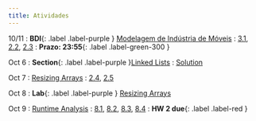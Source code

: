 ```yaml
---
title: Atividades
---
```


10/11
: **BDI**{: .label .label-purple } [Modelagem de Indústria de Móveis](https://presencial.muz.ifsuldeminas.edu.br/mod/assign/view.php?id=390313)
  : [3.1](#), [2.2](#), [2.3](#)
: **Prazo: 23:55**{: .label .label-green-300 }

Oct 6
: **Section**{: .label .label-purple }[Linked Lists](#)
  : [Solution](#)

Oct 7
: [Resizing Arrays](#)
  : [2.4](#), [2.5](#)

Oct 8
: **Lab**{: .label .label-purple } [Resizing Arrays](#)

Oct 9
: [Runtime Analysis](#)
  : [8.1](#), [8.2](#), [8.3](#), [8.4](#)
: **HW 2 due**{: .label .label-red }
